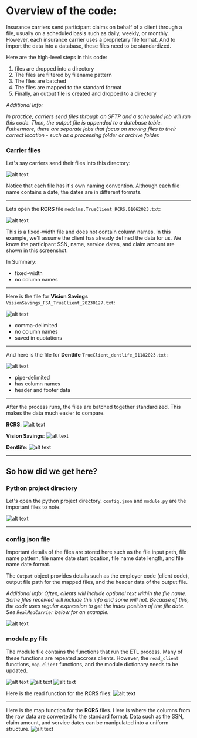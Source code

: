 # Overview of the code: 
Insurance carriers send participant claims on behalf of a client through a file, usually on a scheduled basis such as daily, weekly, or monthly. However, each insurance carrier uses a proprietary file format. And to import the data into a database, these files need to be standardized. 

Here are the high-level steps in this code: 
1) files are dropped into a directory
2) The files are filtered by filename pattern
3) The files are batched
4) The files are mapped to the standard format
5) Finally, an output file is created and dropped to a directory



*Additional Info:*

*In practice, carriers send files through an SFTP and a scheduled job will run this code. Then, the output file is appended to a database table. Futhermore, there are separate jobs that focus on moving files to their correct location - such as a processing folder or archive folder.* 



### Carrier files
Let's say carriers send their files into this directory: 

![alt text](images/carrier_files.png)

Notice that each file has it's own naming convention. Although each file name contains a date, the dates are in different formats. 

---


Lets open the **RCRS** file `medclms.TrueClient_RCRS.01062023.txt`: 


![alt text](images/RCRS.png)

This is a fixed-width file and does not contain column names. In this example, we'll assume the client has already defined the data for us. We know the participant SSN, name, service dates, and claim amount are shown in this screenshot. 

In Summary: 
 - fixed-width
 - no column names


---
Here is the file for **Vision Savings** `VisionSavings_FSA_TrueClient_20230127.txt`: 

![alt text](images/Vision_Savings.png)

- comma-delimited
- no column names
- saved in quotations

---
And here is the file for **Dentlife** `TrueClient_dentlife_01182023.txt`: 

![alt text](images/Dentlife.png)
- pipe-delimited
- has column names
- header and footer data



---

After the process runs, the files are batched together standardized. This makes the data much easier to compare.

**RCRS**: 
![alt text](images/RCRS_mapped.png)

**Vision Savings**:
![alt text](images/Vision_Savings_mapped.png)

**Dentlife**:
![alt text](images/Dentlife_mapped.png)

---

## So how did we get here? 
### Python project directory
Let's open the python project directory. `config.json` and `module.py` are the important files to note. 

![alt text](images/py_folder.png)

---
### config.json file

Important details of the files are stored here such as the file input path, file name pattern, file name date start location, file name date length, and file name date format. 

The `Output` object provides details such as the employer code (client code), output file path for the mapped files, and the header data of the output file. 

*Additional Info:*
*Often, clients will include optional text within the file name. Some files received will include this info and some will not. Because of this, the code uses regular expression to get the index position of the file date. See `RealMedCarrier` below for an example.*

![alt text](images/config_1.png)


### module.py file
The module file contains the functions that run the ETL process. Many of these functions are repeated accross clients. However, the `read_client` functions, `map_client` functions, and the module dictionary needs to be updated. 

![alt text](images/module_1.png)
![alt text](images/module_dict.png)
![alt text](images/module_2.png)

Here is the read function for the **RCRS** files:
![alt text](images/module_read.png)

--- 

Here is the map function for the **RCRS** files. Here is where the columns from the raw data are converted to the standard format. Data such as the SSN, claim amount, and service dates can be manipulated into a uniform structure. 
![alt text](images/module_map.png)



